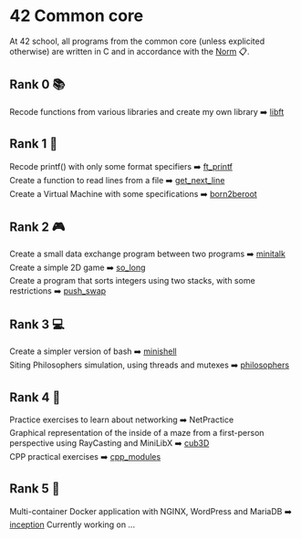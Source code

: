 # 42 Common core
At 42 school, all programs from the common core (unless explicited otherwise) are written in C and in accordance with the [Norm](https://github.com/42School/norminette/blob/master/pdf/en.norm.pdf) 📋.

## Rank 0 📚
Recode functions from various libraries and create my own library ➡️ [libft](https://github.com/damachad/42_libft)

## Rank 1 📝
Recode printf() with only some format specifiers ➡️ [ft_printf](https://github.com/damachad/42_ft_printf)   
Create a function to read lines from a file ➡️ [get_next_line](https://github.com/damachad/42_get_next_line)   
Create a Virtual Machine with some specifications ➡️ [born2beroot](https://github.com/damachad/42_Born2beRoot)

## Rank 2 🎮
Create a small data exchange program between two programs ➡️ [minitalk](https://github.com/damachad/42_minitalk)   
Create a simple 2D game ➡️ [so_long](https://github.com/damachad/42_so_long)   
Create a program that sorts integers using two stacks, with some restrictions ➡️ [push_swap](https://github.com/damachad/42_push_swap)

## Rank 3 💻
Create a simpler version of bash ➡️ [minishell](https://github.com/damachad/42_minishell)   
Siting Philosophers simulation, using threads and mutexes ➡️ [philosophers](https://github.com/damachad/42_philosophers)

## Rank 4 🔄
Practice exercises to learn about networking ➡️ NetPractice   
Graphical representation of the inside of a maze from a first-person perspective using RayCasting and MiniLibX ➡️ [cub3D](https://github.com/damachad/42_cub3d)   
CPP practical exercises ➡️ [cpp_modules](https://github.com/damachad/42_cpp_modules)

## Rank 5 🐋
Multi-container Docker application with NGINX, WordPress and MariaDB ➡️ [inception](https://github.com/damachad/42_inception)
Currently working on ...
